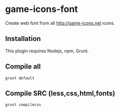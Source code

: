 # game-icons-font

Create web font from all http://game-icons.net icons.

## Installation

This plugin requires Nodejs, npm, Grunt.

## Compile all

```
grunt default
```

## Compile SRC (less,css,html,fonts)

```
grunt compilecss
```


